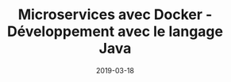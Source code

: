 ---
title: Microservices avec Docker - Développement avec le langage Java
tags: [Service web, Microservices, Docker, Java]
direct_link: https://github.com/mickaelbaron/javamicroservices-docker-tutorial
image: /images/javamicroservices.png
description: Apprendre à développer une application basée sur une architecture microservices avec Docker et le langage Java.
category: Atelier
weight: 12
date: 2019-03-18
---